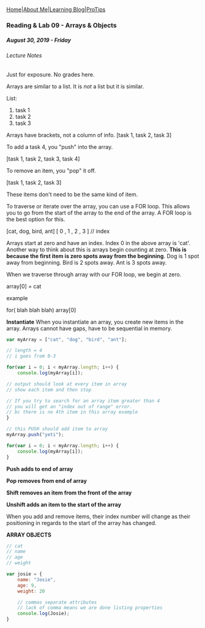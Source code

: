 [Home](/)|[About Me](aboutme)|[Learning Blog](learningblog)|[ProTips](tips.a)

### Reading & Lab 09 - Arrays & Objects
##### August 30, 2019 - Friday

###### Lecture Notes

Just for exposure. No grades here.

Arrays are similar to a list. It is *not* a list but it is similar.

List: 
1. task 1
2. task 2
3. task 3

Arrays have brackets, not a column of info.
[task 1, task 2, task 3]

To add a task 4, you "push" into the array.

[task 1, task 2, task 3, task 4]

To remove an item, you "pop" it off.

[task 1, task 2, task 3]

These items don't need to be the same kind of item.

To traverse or iterate over the array, you can use a FOR loop. This allows you to go from the start of the array to the end of the array. A FOR loop is the best option for this.

[cat, dog, bird, ant] 
[ 0 , 1 , 2 , 3 ] // index

Arrays start at zero and have an index. Index 0 in the above array is 'cat'. Another way to think about this is arrays begin counting at zero. **This is because the first item is zero spots away from the beginning**. Dog is 1 spot away from beginning. Bird is 2 spots away. Ant is 3 spots away. 

When we traverse through array with our FOR loop, we begin at zero. 

array[0] = cat

example

for( blah blah blah)
    array[0]

**Instantiate** When you instantiate an array, you create new items in the array. Arrays cannot have gaps, have to be sequential in memory. 

```javascript
var myArray = ["cat", "dog", "bird", "ant"];

// length = 4
// i goes from 0-3

for(var i = 0; i < myArray.length; i++) {
    console.log(myArray[i]); 

// output should look at every item in array
// show each item and then stop

// If you try to search for an array item greater than 4
// you will get an "index out of range" error. 
// bc there is no 4th item in this array example
}

// this PUSH should add item to array
myArray.push("yeti");

for(var i = 0; i < myArray.length; i++) {
    console.log(myArray[i]); 
}
```

**Push adds to end of array** 

**Pop removes from end of array**

**Shift removes an item from the front of the array**

**Unshift adds an item to the start of the array**

When you add and remove items, their index number will change as their positioning in regards to the start of the array has changed. 

**ARRAY OBJECTS**

```javascript
// cat
// name
// age
// weight

var josie = {
    name: "Josie",
    age: 9,
    weight: 20

    // commas separate attributes
    // lack of comma means we are done listing properties
    console.log(Josie);
}
```
